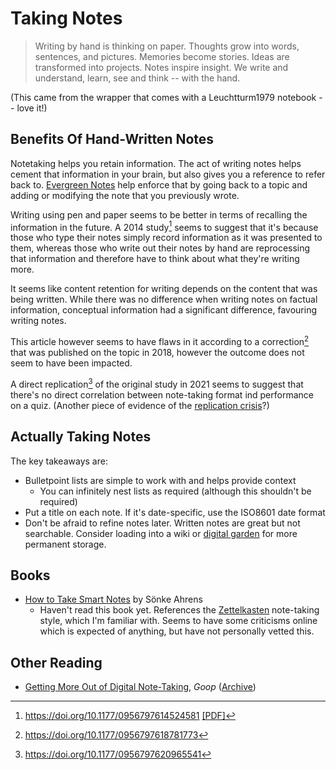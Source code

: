 ---
---
# Taking Notes

> Writing by hand is thinking on paper. Thoughts grow into words, sentences, and
> pictures. Memories become stories. Ideas are transformed into projects. Notes
> inspire insight. We write and understand, learn, see and think -- with
> the hand.

(This came from the wrapper that comes with a Leuchtturm1979 notebook -- love
it!)

## Benefits Of Hand-Written Notes

Notetaking helps you retain information. The act of writing notes helps cement
that information in your brain, but also gives you a reference to refer back to.
[Evergreen Notes](/writing/evergreen-notes.md) help enforce that by going back
to a topic and adding or modifying the note that you previously wrote.

Writing using pen and paper seems to be better in terms of recalling the
information in the future. A 2014 study[^1] seems to suggest that it's because
those who type their notes simply record information as it was presented to
them, whereas those who write out their notes by hand are reprocessing that
information and therefore have to think about what they're writing more. 

It seems like content retention for writing depends on the content that was
being written. While there was no difference when writing notes on factual
information, conceptual information had a significant difference, favouring
writing notes.

This article however seems to have flaws in it according to a correction[^2] that
was published on the topic in 2018, however the outcome does not seem to have
been impacted.

A direct replication[^3] of the original study in 2021 seems to suggest that
there's no direct correlation between note-taking format ind performance on a
quiz. (Another piece of evidence of the [replication
crisis](https://en.wikipedia.org/wiki/Replication_crisis)?)

## Actually Taking Notes

The key takeaways are:
- Bulletpoint lists are simple to work with and helps provide context
  - You can infinitely nest lists as required (although this shouldn't be
    required)
- Put a title on each note. If it's date-specific, use the ISO8601 date format
- Don't be afraid to refine notes later. Written notes are great but not
  searchable. Consider loading into a wiki or [digital
  garden](/writing/digital-garden.md) for more permanent storage.

## Books

- [How to Take Smart Notes](https://www.amazon.com/dp/1542866502) by Sönke
  Ahrens
  - Haven't read this book yet. References the
    [Zettelkasten](/writing/zettelkasten.md) note-taking style, which I'm
    familiar with. Seems to have some criticisms online which is expected of
    anything, but have not personally vetted this.

## Other Reading

- [Getting More Out of Digital
  Note-Taking](https://goop.com/wellness/career-money/getting-more-out-of-digital-note-taking/),
  _Goop_ ([Archive](https://archive.ph/3gMba))

[^1]: https://doi.org/10.1177/0956797614524581 [[PDF]](http://www.yaros.com/ipad/Pen_vs_Keyboard_Notes.pdf)
[^2]: https://doi.org/10.1177/0956797618781773
[^3]: https://doi.org/10.1177/0956797620965541
